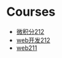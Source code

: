# Courses
- [微积分212](./courses/calculus212/)
- [web开发212](./courses/webDev212/)
- [web211](./courses/web211/)
